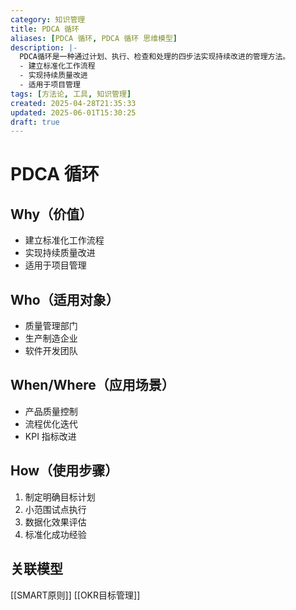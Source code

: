 ```yaml
---
category: 知识管理
title: PDCA 循环
aliases: [PDCA 循环, PDCA 循环 思维模型]
description: |-
  PDCA循环是一种通过计划、执行、检查和处理的四步法实现持续改进的管理方法。
  - 建立标准化工作流程
  - 实现持续质量改进
  - 适用于项目管理
tags: [方法论, 工具, 知识管理]
created: 2025-04-28T21:35:33
updated: 2025-06-01T15:30:25
draft: true
---
```


# PDCA 循环

## Why（价值）
- 建立标准化工作流程
- 实现持续质量改进
- 适用于项目管理

## Who（适用对象）
- 质量管理部门
- 生产制造企业
- 软件开发团队

## When/Where（应用场景）
- 产品质量控制
- 流程优化迭代
- KPI 指标改进

## How（使用步骤）
1. 制定明确目标计划
2. 小范围试点执行
3. 数据化效果评估
4. 标准化成功经验

## 关联模型
[[SMART原则]] [[OKR目标管理]]
